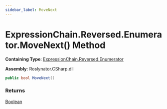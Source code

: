 ```yaml
---
sidebar_label: MoveNext
---
```


# ExpressionChain\.Reversed\.Enumerator\.MoveNext\(\) Method

**Containing Type**: [ExpressionChain.Reversed.Enumerator](../index.md)

**Assembly**: Roslynator\.CSharp\.dll

```csharp
public bool MoveNext()
```

### Returns

[Boolean](https://docs.microsoft.com/en-us/dotnet/api/system.boolean)

